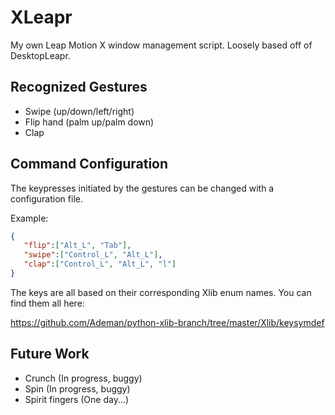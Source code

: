 XLeapr
=========

My own Leap Motion X window management script. Loosely based off of DesktopLeapr.

## Recognized Gestures

* Swipe (up/down/left/right)
* Flip hand (palm up/palm down)
* Clap

## Command Configuration

The keypresses initiated by the gestures can be changed with a configuration file.

Example:
```json
{
   "flip":["Alt_L", "Tab"],
   "swipe":["Control_L", "Alt_L"],
   "clap":["Control_L", "Alt_L", "l"]
}
```

The keys are all based on their corresponding Xlib enum names. You can find them all here:

https://github.com/Ademan/python-xlib-branch/tree/master/Xlib/keysymdef

## Future Work

* Crunch (In progress, buggy)
* Spin (In progress, buggy)
* Spirit fingers (One day...)
